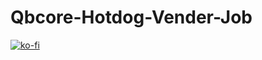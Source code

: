 # Qbcore-Hotdog-Vender-Job
[![ko-fi](https://ko-fi.com/img/githubbutton_sm.svg)](https://ko-fi.com/O4O87MP02)
